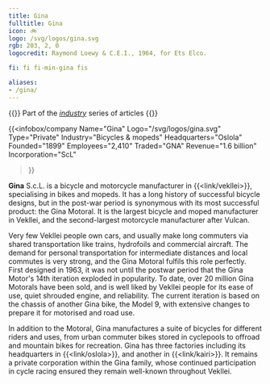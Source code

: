 ```yaml
---
title: Gina
fulltitle: Gina
icon: 🚲
logo: /svg/logos/gina.svg
rgb: 203, 2, 0
logocredit: Raymond Loewy & C.E.I., 1964, for Ets Elco.

fi: fi fi-min-gina fis

aliases:
- /gina/
---
```

{{<note series>}}
 Part of the *[industry](/industry/)* series of articles
{{</note>}}

 {{<infobox/company
	  Name="Gina"
	  Logo="/svg/logos/gina.svg"
	  Type="Private"
	  Industry="Bicycles & mopeds"
	  Headquarters="Oslola"
	  Founded="1899"
	  Employees="2,410"
	  Traded="GNA"
	  Revenue="1.6 billion"
	  Incorporation="ScL"
  >}}

<span class="fi fi-min-gina fis"></span> **Gina** S.c.L. is a bicycle and motorcycle manufacturer in {{<link/vekllei>}}, specialising in bikes and mopeds. It has a long history of successful bicycle designs, but in the post-war period is synonymous with its most successful product: the Gina Motoral. It is the largest bicycle and moped manufacturer in Vekllei, and the second-largest motorcycle manufacturer after Vulcan.

Very few Vekllei people own cars, and usually make long commuters via shared transportation like trains, hydrofoils and commercial aircraft. The demand for personal transportation for intermediate distances and local commutes is very strong, and the Gina Motoral fulfils this role perfectly. First designed in 1963, it was not until the postwar period that the Gina Motor's 14th iteration exploded in popularity. To date, over 20 million Gina Motorals have been sold, and is well liked by Vekllei people for its ease of use, quiet shrouded engine, and reliability. The current iteration is based on the chassis of another Gina bike, the Model 9, with extensive changes to prepare it for motorised and road use.

In addition to the Motoral, Gina manufactures a suite of bicycles for different riders and uses, from urban commuter bikes stored in cyclepools to offroad and mountain bikes for recreation. Gina has three factories including its headquarters in {{<link/oslola>}}, and another in {{<link/kairi>}}. It remains a private corporation within the Gina family, whose continued participation in cycle racing ensured they remain well-known throughout Vekllei.